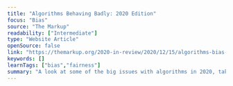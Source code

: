 ```yaml
---
title: "Algorithms Behaving Badly: 2020 Edition"
focus: "Bias"
source: "The Markup"
readability: ["Intermediate"]
type: "Website Article"
openSource: false
link: "https://themarkup.org/2020-in-review/2020/12/15/algorithms-bias-racism-surveillance"
keywords: []
learnTags: ["bias","fairness"]
summary: "A look at some of the big issues with algorithms in 2020, taken from a myriad of examples of algorithms that were either created for a cynical purpose, functioned to reinforce racism, or spectacularly failed to fix the problems they were built to solve.  "
---
```

